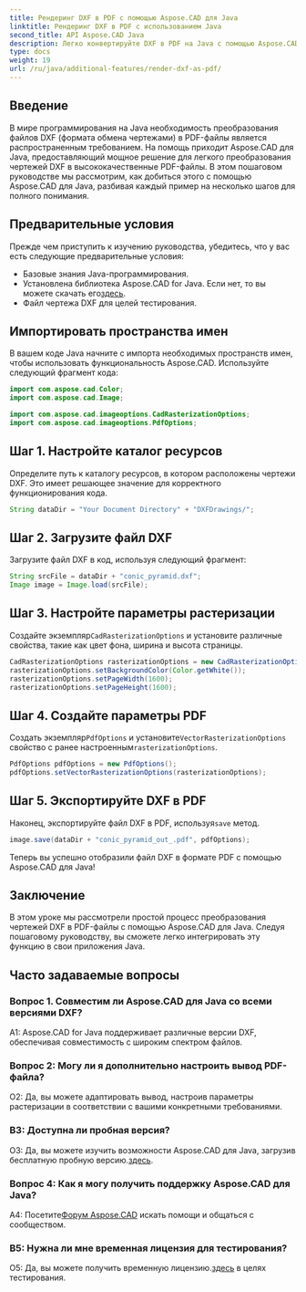 ```yaml
---
title: Рендеринг DXF в PDF с помощью Aspose.CAD для Java
linktitle: Рендеринг DXF в PDF с использованием Java
second_title: API Aspose.CAD Java
description: Легко конвертируйте DXF в PDF на Java с помощью Aspose.CAD. Следуйте нашему пошаговому руководству для бесшовного рендеринга.
type: docs
weight: 19
url: /ru/java/additional-features/render-dxf-as-pdf/
---
```

## Введение

В мире программирования на Java необходимость преобразования файлов DXF (формата обмена чертежами) в PDF-файлы является распространенным требованием. На помощь приходит Aspose.CAD для Java, предоставляющий мощное решение для легкого преобразования чертежей DXF в высококачественные PDF-файлы. В этом пошаговом руководстве мы рассмотрим, как добиться этого с помощью Aspose.CAD для Java, разбивая каждый пример на несколько шагов для полного понимания.

## Предварительные условия

Прежде чем приступить к изучению руководства, убедитесь, что у вас есть следующие предварительные условия:

- Базовые знания Java-программирования.
-  Установлена библиотека Aspose.CAD for Java. Если нет, то вы можете скачать его[здесь](https://releases.aspose.com/cad/java/).
- Файл чертежа DXF для целей тестирования.

## Импортировать пространства имен

В вашем коде Java начните с импорта необходимых пространств имен, чтобы использовать функциональность Aspose.CAD. Используйте следующий фрагмент кода:

```java
import com.aspose.cad.Color;
import com.aspose.cad.Image;

import com.aspose.cad.imageoptions.CadRasterizationOptions;
import com.aspose.cad.imageoptions.PdfOptions;
```

## Шаг 1. Настройте каталог ресурсов

Определите путь к каталогу ресурсов, в котором расположены чертежи DXF. Это имеет решающее значение для корректного функционирования кода. 

```java
String dataDir = "Your Document Directory" + "DXFDrawings/";
```

## Шаг 2. Загрузите файл DXF

Загрузите файл DXF в код, используя следующий фрагмент:

```java
String srcFile = dataDir + "conic_pyramid.dxf";
Image image = Image.load(srcFile);
```

## Шаг 3. Настройте параметры растеризации

 Создайте экземпляр`CadRasterizationOptions` и установите различные свойства, такие как цвет фона, ширина и высота страницы.

```java
CadRasterizationOptions rasterizationOptions = new CadRasterizationOptions();
rasterizationOptions.setBackgroundColor(Color.getWhite());
rasterizationOptions.setPageWidth(1600);
rasterizationOptions.setPageHeight(1600);
```

## Шаг 4. Создайте параметры PDF

 Создать экземпляр`PdfOptions` и установите`VectorRasterizationOptions` свойство с ранее настроенным`rasterizationOptions`.

```java
PdfOptions pdfOptions = new PdfOptions();
pdfOptions.setVectorRasterizationOptions(rasterizationOptions);
```

## Шаг 5. Экспортируйте DXF в PDF

 Наконец, экспортируйте файл DXF в PDF, используя`save` метод.

```java
image.save(dataDir + "conic_pyramid_out_.pdf", pdfOptions);
```

Теперь вы успешно отобразили файл DXF в формате PDF с помощью Aspose.CAD для Java!

## Заключение

В этом уроке мы рассмотрели простой процесс преобразования чертежей DXF в PDF-файлы с помощью Aspose.CAD для Java. Следуя пошаговому руководству, вы сможете легко интегрировать эту функцию в свои приложения Java.

## Часто задаваемые вопросы

### Вопрос 1. Совместим ли Aspose.CAD для Java со всеми версиями DXF?

A1: Aspose.CAD for Java поддерживает различные версии DXF, обеспечивая совместимость с широким спектром файлов.

### Вопрос 2: Могу ли я дополнительно настроить вывод PDF-файла?

О2: Да, вы можете адаптировать вывод, настроив параметры растеризации в соответствии с вашими конкретными требованиями.

### В3: Доступна ли пробная версия?

 О3: Да, вы можете изучить возможности Aspose.CAD для Java, загрузив бесплатную пробную версию.[здесь](https://releases.aspose.com/).

### Вопрос 4: Как я могу получить поддержку Aspose.CAD для Java?

 А4: Посетите[Форум Aspose.CAD](https://forum.aspose.com/c/cad/19) искать помощи и общаться с сообществом.

### В5: Нужна ли мне временная лицензия для тестирования?

 О5: Да, вы можете получить временную лицензию.[здесь](https://purchase.aspose.com/temporary-license/) в целях тестирования.